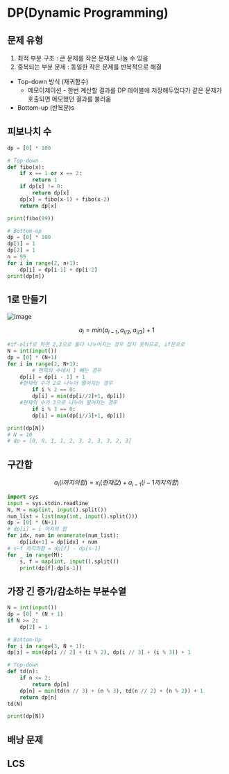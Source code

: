 # DP(Dynamic Programming)
## 문제 유형

1. 최적 부분 구조 : 큰 문제를 작은 문제로 나눌 수 있음
2. 중복되는 부분 문제 : 동일한 작은 문제를 반복적으로 해결
- Top-down 방식 (재귀함수)
    - 메모이제이션 - 한번 계산할 결과를 DP 테이블에 저장해두었다가 같은 문제가 호출되면 메모했던 결과를 불러옴
- Bottom-up (반복문)s



## 피보나치 수

```python
dp = [0] * 100

# Top-down
def fibo(x):
	if x == 1 or x == 2:
		return 1
	if dp[x] != 0:
		return dp[x]
	dp[x] = fibo(x-1) + fibo(x-2)
	return dp[x]

print(fibo(99))

# Bottom-up
dp = [0] * 100
dp[1] = 1
dp[2] = 1
n = 99
for i in range(2, n+1):
	dp[i] = dp[i-1] + dp[i-2]
print(dp[n])

```

## 1로 만들기
![image](https://user-images.githubusercontent.com/49435163/149655979-f16f3e4d-e9fc-4b73-a78f-a242c268be5b.png)

$$
a_{i} = min(a_{i-1} , a_{i/2}, a_{i/3}) + 1
$$


```python
#if-elif로 하면 2,3으로 둘다 나누어지는 경우 잡지 못하므로, if문으로
N = int(input())
dp = [0] * (N+1)
for i in range(2, N+1):
		# 현재의 수에서 1 빼는 경우
    dp[i] = dp[i - 1] + 1
    #현재의 수가 2로 나누어 떨어지는 경우
		if i % 2 == 0:
        dp[i] = min(dp[i//2]+1, dp[i])
    #현재의 수가 3으로 나누어 떨어지는 경우
		if i % 3 == 0:
        dp[i] = min(dp[i//3]+1, dp[i])

print(dp[N])
# N = 10
# dp = [0, 0, 1, 1, 2, 3, 2, 3, 3, 2, 3]
```

## 구간합

$$
a_{i}(i 까지의 합) = x_{i}(현재 값) + a_{i-1}(i-1까지의 합)
$$

```python
import sys
input = sys.stdin.readline
N, M = map(int, input().split())
num_list = list(map(int, input().split()))
dp = [0] * (N+1)
# dp[i] = i 까지의 합
for idx, num in enumerate(num_list):
    dp[idx+1] = dp[idx] + num
# s~f 까지의합 = dp[f] - dp[s-1]
for _ in range(M):
    s, f = map(int, input().split())
    print(dp[f]-dp[s-1])
```

## 가장 긴 증가/감소하는 부분수열

```python
N = int(input())
dp = [0] * (N + 1)
if N >= 2:
    dp[2] = 1

# Bottom-Up
for i in range(3, N + 1):
dp[i] = min(dp[i // 2] + (i % 2), dp[i // 3] + (i % 3)) + 1

# Top-down
def td(n):
    if n <= 2:
        return dp[n]
    dp[n] = min(td(n // 3) + (n % 3), td(n // 2) + (n % 2)) + 1
    return dp[n]
td(N)

print(dp[N])
```
## 배낭 문제


## LCS
